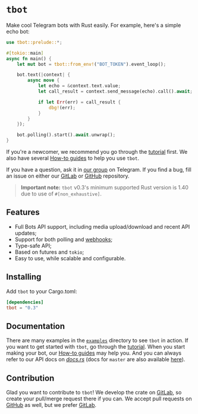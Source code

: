 # `tbot`

Make cool Telegram bots with Rust easily. For example, here's a simple echo bot:

```rust
use tbot::prelude::*;

#[tokio::main]
async fn main() {
    let mut bot = tbot::from_env!("BOT_TOKEN").event_loop();

    bot.text(|context| {
        async move {
            let echo = &context.text.value;
            let call_result = context.send_message(echo).call().await;

            if let Err(err) = call_result {
                dbg!(err);
            }
        }
    });

    bot.polling().start().await.unwrap();
}
```

If you're a newcomer, we recommend you go through the [tutorial] first. We also
have several [How-to guides][how-to] to help you use `tbot`.

If you have a question, ask it in [our group] on Telegram. If you find a bug,
fill an issue on either our [GitLab] or [GitHub] repository.

> **Important note:** `tbot` v0.3's minimum supported Rust version is 1.40
> due to use of `#[non_exhaustive]`.

## Features

- Full Bots API support, including media upload/download and recent API updates;
- Support for both polling and [webhooks];
- Type-safe API;
- Based on futures and `tokio`;
- Easy to use, while scalable and configurable.

## Installing

Add `tbot` to your Cargo.toml:

```toml
[dependencies]
tbot = "0.3"
```

## Documentation

There are many examples in the [`examples`] directory to see `tbot` in action.
If you want to get started with `tbot`, go through the [tutorial]. When you
start making your bot, our [How-to guides][how-to] may help you. And you can
always refer to our API docs on [_docs.rs_][api-docs] (docs for `master` are
also available [here][master-docs]).

## Contribution

Glad you want to contribute to `tbot`! We develop the crate on [GitLab], so
create your pull/merge request there if you can. We accept pull requests on
[GitHub] as well, but we prefer [GitLab].

[our group]: https://t.me/tbot_group
[webhooks]: https://gitlab.com/SnejUgal/tbot/wikis/How-to/How-to-use-webhooks
[tutorial]: https://gitlab.com/SnejUgal/tbot/wikis/Tutorial
[how-to]: https://gitlab.com/SnejUgal/tbot/wikis/How-to
[gitlab]: https://gitlab.com/SnejUgal/tbot
[github]: https://github.com/SnejUgal/tbot
[`examples`]: ./examples/
[api-docs]: https://docs.rs/tbot
[master-docs]: https://snejugal.gitlab.io/tbot/tbot/index.html

